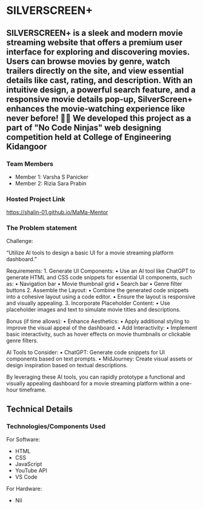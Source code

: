 # SILVERSCREEN+

## SILVERSCREEN+ is a sleek and modern movie streaming website that offers a premium user interface for exploring and discovering movies. Users can browse movies by genre, watch trailers directly on the site, and view essential details like cast, rating, and description. With an intuitive design, a powerful search feature, and a responsive movie details pop-up, SilverScreen+ enhances the movie-watching experience like never before! 🍿✨ We developed this project as a part of "No Code Ninjas" web designing competition held at College of Engineering Kidangoor 

### Team Members
- Member 1: Varsha S Panicker 
- Member 2: Rizia Sara Prabin

### Hosted Project Link
https://shalin-01.github.io/MaMa-Mentor

### The Problem statement
Challenge:

“Utilize AI tools to design a basic UI for a movie streaming platform dashboard.”

Requirements:
	1.	Generate UI Components:
	•	Use an AI tool like ChatGPT to generate HTML and CSS code snippets for essential UI components, such as:
	•	Navigation bar
	•	Movie thumbnail grid
	•	Search bar
	•	Genre filter buttons
	2.	Assemble the Layout:
	•	Combine the generated code snippets into a cohesive layout using a code editor.
	•	Ensure the layout is responsive and visually appealing.
	3.	Incorporate Placeholder Content:
	•	Use placeholder images and text to simulate movie titles and descriptions.

Bonus (if time allows):
	•	Enhance Aesthetics:
	•	Apply additional styling to improve the visual appeal of the dashboard.
	•	Add Interactivity:
	•	Implement basic interactivity, such as hover effects on movie thumbnails or clickable genre filters.

AI Tools to Consider:
	•	ChatGPT: Generate code snippets for UI components based on text prompts.
	•	MidJourney: Create visual assets or design inspiration based on textual descriptions.

By leveraging these AI tools, you can rapidly prototype a functional and visually appealing dashboard for a movie streaming platform within a one-hour timeframe.

## Technical Details
### Technologies/Components Used
For Software:
- HTML
- CSS
- JavaScript
- YouTube API
- VS Code

For Hardware:
- Nil

